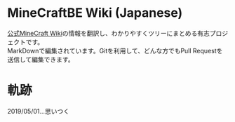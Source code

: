 # MineCraftBE Wiki (Japanese)
[公式MineCraft Wiki](https://minecraft.gamepedia.com/Bedrock_Edition_beta_scripting_documentation)の情報を翻訳し、わかりやすくツリーにまとめる有志プロジェクトです。  
MarkDownで編集されています。Gitを利用して、どんな方でもPull Requestを送信して編集できます。  

# 軌跡
2019/05/01...思いつく
